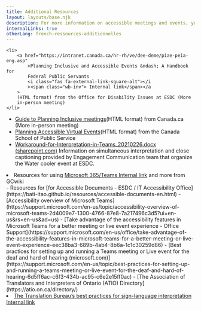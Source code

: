 ```yaml
---
title: Additional Resources
layout: layouts/base.njk
description: For more information on accessible meetings and events, you can consult this list of links.
internalLinks: true
otherLang: french-ressources-additionnelles
---
```


    <li>
    	<a href="https://intranet.canada.ca/hr-rh/ve/dee-deme/piae-peia-eng.asp"
    		>Planning Inclusive and Accessible Events &ndash; A Handbook for
    		Federal Public Servants
    		<i class="fas fa-external-link-square-alt"></i
    		><span class="wb-inv"> Internal link</span></a
    	>
    	(HTML format) from the Office for Disability Issues at ESDC (More
    	in-person meeting)
    </li>

- [Guide to Planning Inclusive meetings](https://www.canada.ca/en/employment-social-development/programs/disability/arc/inclusive-meetings.html#h2.1-h3.1)(HTML format) from Canada.ca (More in-person meeting)
- [Planning Accessible Virtual Events](https://www.csps-efpc.gc.ca/Tools/jobaids/access-virtual-events-eng.aspx)(HTML format) from the Canada School of Public Service
- [Workaround-for-Interpretation-in-Teams_20210226.docx (sharepoint.com)](https://014gc.sharepoint.com/:w:/r/sites/CMC-GCC/_layouts/15/Doc.aspx?sourcedoc=%7B454E1503-6718-4AC9-B39F-D4533E6474B3%7D&file=Workaround-for-Interpretation-in-Teams_20210226.docx&action=default&mobileredirect=true&cid=b44d710e-9cf5-4780-a869-06ecac409031) Information on simultaneous interpretation and close captioning provided by Engagement Communication team that organize the Water cooler event at ESDC.
<li>
	Resources for using
	<a href="https://wiki.gccollab.ca/M365/Home/Teams"
		>Microsoft 365/Teams <i class="fas fa-external-link-square-alt"></i
		><span class="wb-inv"> Internal link</span></a
	>
	and more from GCwiki
</li>
- Resources for [for Accessible Documents - ESDC / IT Accessibility Office](https://bati-itao.github.io/resources/accessible-documents-en.html)
- [Accessibility overview of Microsoft Teams](https://support.microsoft.com/en-us/topic/accessibility-overview-of-microsoft-teams-2d4009e7-1300-4766-87e8-7a217496c3d5?ui=en-us&rs=en-us&ad=us)
- [Take advantage of the accessibility features in Microsoft Teams for a better meeting or live event experience - Office Support](https://support.microsoft.com/en-us/office/take-advantage-of-the-accessibility-features-in-microsoft-teams-for-a-better-meeting-or-live-event-experience-eec38ba3-689b-4ab4-8b6a-1c1c30259d86)
- [Best practices for setting up and running a Teams meeting or Live event for the deaf and hard of hearing (microsoft.com)](https://support.microsoft.com/en-us/topic/best-practices-for-setting-up-and-running-a-teams-meeting-or-live-event-for-the-deaf-and-hard-of-hearing-6d5ff6ac-c6f3-434b-ac95-c6e2e15ff0ac)
- [The Association of Translators and Interpreters of Ontario (ATIO) Directory](https://atio.on.ca/directory/)
<li>
	<a
		href="http://gcintranet.tpsgc-pwgsc.gc.ca/bt-tb/interpretation/pratiques-practices-eng.html"
		>The Translation Bureau&rsquo;s best practices for sign-language
		interpretation<i class="fas fa-external-link-square-alt"></i
		><span class="wb-inv"> Internal link</span></a
	>
</li>
